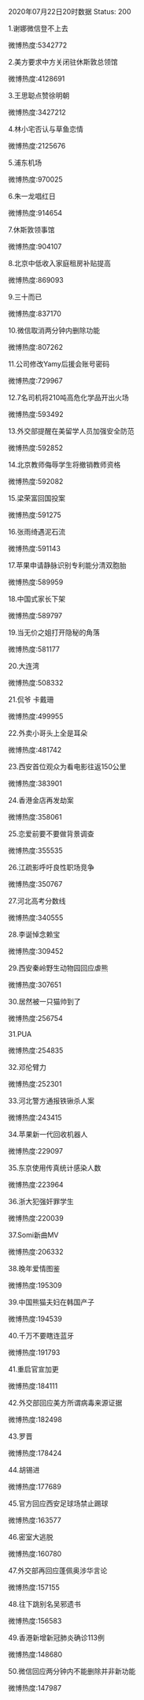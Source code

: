 2020年07月22日20时数据
Status: 200

1.谢娜微信登不上去

微博热度:5342772

2.美方要求中方关闭驻休斯敦总领馆

微博热度:4128691

3.王思聪点赞徐明朝

微博热度:3427212

4.林小宅否认与草鱼恋情

微博热度:2125676

5.浦东机场

微博热度:970025

6.朱一龙唱红日

微博热度:914654

7.休斯敦领事馆

微博热度:904107

8.北京中低收入家庭租房补贴提高

微博热度:869093

9.三十而已

微博热度:837170

10.微信取消两分钟内删除功能

微博热度:807262

11.公司修改Yamy后援会账号密码

微博热度:729967

12.7名司机将210吨高危化学品开出火场

微博热度:593492

13.外交部提醒在美留学人员加强安全防范

微博热度:592852

14.北京教师侮辱学生将撤销教师资格

微博热度:592082

15.梁荣富回国投案

微博热度:591275

16.张雨绮遇泥石流

微博热度:591143

17.苹果申请静脉识别专利能分清双胞胎

微博热度:589959

18.中国式家长下架

微博热度:589797

19.当无价之姐打开隐秘的角落

微博热度:581177

20.大连湾

微博热度:508332

21.侃爷 卡戴珊

微博热度:499955

22.外卖小哥头上全是耳朵

微博热度:481742

23.西安首位观众为看电影往返150公里

微博热度:383901

24.香港金店再发劫案

微博热度:358061

25.恋爱前要不要做背景调查

微博热度:355535

26.江疏影呼吁良性职场竞争

微博热度:350767

27.河北高考分数线

微博热度:340555

28.李诞悼念赖宝

微博热度:309452

29.西安秦岭野生动物园回应虐熊

微博热度:307651

30.居然被一只猫帅到了

微博热度:256754

31.PUA

微博热度:254835

32.邓伦臂力

微博热度:252301

33.河北警方通报铁锹杀人案

微博热度:243415

34.苹果新一代回收机器人

微博热度:229097

35.东京使用传真统计感染人数

微博热度:223964

36.浙大犯强奸罪学生

微博热度:220039

37.Somi新曲MV

微博热度:206332

38.晚年爱情图鉴

微博热度:195309

39.中国熊猫夫妇在韩国产子

微博热度:194539

40.千万不要瞎连蓝牙

微博热度:191793

41.重启官宣加更

微博热度:184111

42.外交部回应美方所谓病毒来源证据

微博热度:182498

43.罗晋

微博热度:178424

44.胡锡进

微博热度:177689

45.官方回应西安足球场禁止踢球

微博热度:163577

46.密室大逃脱

微博热度:160780

47.外交部再回应蓬佩奥涉华言论

微博热度:157155

48.往下跳别名吴邪遗书

微博热度:156583

49.香港新增新冠肺炎确诊113例

微博热度:148680

50.微信回应两分钟内不能删除并非新功能

微博热度:147987

